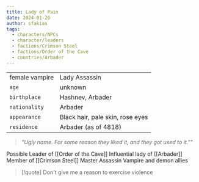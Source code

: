 ```yaml
---
title: Lady of Pain
date: 2024-01-26
author: sfakias
tags:
  - characters/NPCs
  - character/leaders
  - factions/Crimson Steel
  - factions/Order of the Cave
  - countries/Arbader
---
```

| | |
| --- | --- |
| female vampire | Lady Assassin |
| `age` | unknown |
| `birthplace` | Hashnev, Arbader |
| `nationality` | Arbader |
| `appearance` | Black hair, pale skin, rose eyes |
| `residence` | Arbader (as of 4818) |

> _"Ugly name. For some reason they liked it, and they got used to it.""_

Possible Leader of [[Order of the Cave]]
Influential lady of [[Arbader]]
Member of [[Crimson Steel]]
Master Assassin
Vampire and demon allies

> [!quote] 
> Don't give me a reason to exercise violence